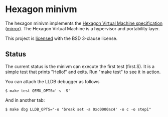 
# Hexagon minivm

The hexagon minivm implements the
[Hexagon Virtual Machine specification](https://docs.qualcomm.com/bundle/publicresource/80-NB419-3_REV_A_Hexagin_Virtual_Machine_Specification.pdf) ([mirror](https://archive.is/yzlri)).
The Hexagon Virtual Machine is a hypervisor and portability layer.

This project is [licensed](LICENSE) with the BSD 3-clause license.

## Status

The current status is the minivm can execute the first test (first.S).
It is a simple test that prints "Hello!" and exits.  Run "make test" to see
it in action.

You can attach the LLDB debugger as follows

    $ make test QEMU_OPTS='-s -S'

And in another tab:

    $ make dbg LLDB_OPTS="-o 'break set -a 0xc0000ac4' -o c -o stepi"
